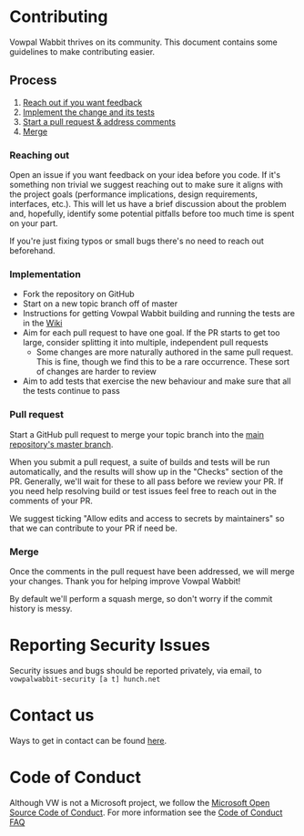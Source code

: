 # Contributing

Vowpal Wabbit thrives on its community. This document contains some guidelines
to make contributing easier.

## Process

1. [Reach out if you want feedback](#reaching-out)
1. [Implement the change and its tests](#implementation)
1. [Start a pull request & address comments](#pull-request)
1. [Merge](#merge)

### Reaching out

Open an issue if you want feedback on your idea before you code. If it's
something non trivial we suggest reaching out to make sure it aligns with the
project goals (performance implications, design requirements, interfaces, etc.).
This will let us have a brief discussion about the problem and, hopefully,
identify some potential pitfalls before too much time is spent on your part.

If you're just fixing typos or small bugs there's no need to reach out
beforehand.

### Implementation

* Fork the repository on GitHub
* Start on a new topic branch off of master
* Instructions for getting Vowpal Wabbit building and running the tests are in the
  [Wiki](https://github.com/VowpalWabbit/vowpal_wabbit/wiki)
* Aim for each pull request to have one goal. If the PR starts to get too large,
  consider splitting it into multiple, independent pull requests
    * Some changes are more naturally authored in the same pull request. This is
      fine, though we find this to be a rare occurrence. These sort of changes
      are harder to review
* Aim to add tests that exercise the new behaviour and make sure that all the
  tests continue to pass

### Pull request

Start a GitHub pull request to merge your topic branch into the [main repository's master branch](https://github.com/VowpalWabbit/vowpal_wabbit/tree/master).

When you submit a pull request, a suite of builds and tests will be run
automatically, and the results will show up in the "Checks" section of the PR.
Generally, we'll wait for these to all pass before we review your PR. If you
need help resolving build or test issues feel free to reach out in the comments
of your PR.

We suggest ticking "Allow edits and access to secrets by maintainers" so that we
can contribute to your PR if need be.

### Merge

Once the comments in the pull request have been addressed, we will merge your
changes. Thank you for helping improve Vowpal Wabbit!

By default we'll perform a squash merge, so don't worry if the commit history is
messy.

# Reporting Security Issues

Security issues and bugs should be reported privately, via email, to `vowpalwabbit-security [a t] hunch.net`
# Contact us

Ways to get in contact can be found [here](https://github.com/VowpalWabbit/vowpal_wabbit/issues/new/choose).

# Code of Conduct

Although VW is not a Microsoft project, we follow the 
[Microsoft Open Source Code of Conduct](https://opensource.microsoft.com/codeofconduct/).
For more information see the
[Code of Conduct FAQ](https://opensource.microsoft.com/codeofconduct/faq/)
